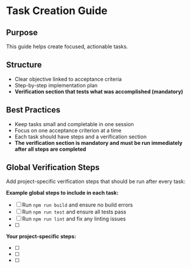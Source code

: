 # Task Creation Guide

## Purpose

This guide helps create focused, actionable tasks.

## Structure

- Clear objective linked to acceptance criteria
- Step-by-step implementation plan
- **Verification section that tests what was accomplished (mandatory)**

## Best Practices

- Keep tasks small and completable in one session
- Focus on one acceptance criterion at a time
- Each task should have steps and a verification section
- **The verification section is mandatory and must be run immediately after all steps are completed**

## Global Verification Steps

Add project-specific verification steps that should be run after every task:

**Example global steps to include in each task:**

- [ ] Run `npm run build` and ensure no build errors
- [ ] Run `npm run test` and ensure all tests pass
- [ ] Run `npm run lint` and fix any linting issues
- [ ]

**Your project-specific steps:**

- [ ]
- [ ]
- [ ]
